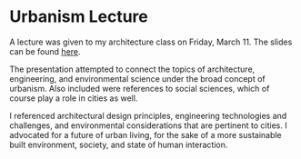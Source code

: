 # Urbanism Lecture

A lecture was given to my architecture class on Friday, March 11. The slides can be found [here](./lecture-slides.pdf). 

The presentation attempted to connect the topics of architecture, engineering, and environmental science under the broad concept of urbanism. Also included were references to social sciences, which of course play a role in cities as well. 

I referenced architectural design principles, engineering technologies and challenges, and environmental considerations that are pertinent to cities. I advocated for a future of urban living, for the sake of a more sustainable built environment, society, and state of human interaction. 